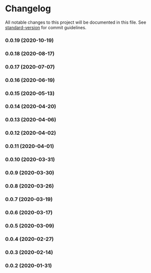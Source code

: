 # Changelog

All notable changes to this project will be documented in this file. See [standard-version](https://github.com/conventional-changelog/standard-version) for commit guidelines.

### 0.0.19 (2020-10-19)

### 0.0.18 (2020-08-17)

### 0.0.17 (2020-07-07)

### 0.0.16 (2020-06-19)

### 0.0.15 (2020-05-13)

### 0.0.14 (2020-04-20)

### 0.0.13 (2020-04-06)

### 0.0.12 (2020-04-02)

### 0.0.11 (2020-04-01)

### 0.0.10 (2020-03-31)

### 0.0.9 (2020-03-30)

### 0.0.8 (2020-03-26)

### 0.0.7 (2020-03-19)

### 0.0.6 (2020-03-17)

### 0.0.5 (2020-03-09)

### 0.0.4 (2020-02-27)

### 0.0.3 (2020-02-14)

### 0.0.2 (2020-01-31)
